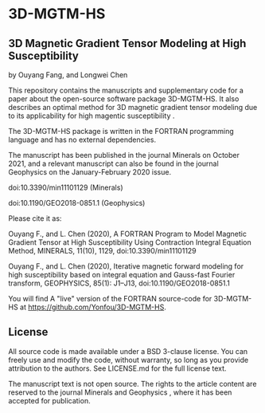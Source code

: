 # 3D-MGTM-HS
## 3D Magnetic Gradient Tensor Modeling at High Susceptibility

by Ouyang Fang, and Longwei Chen

This repository contains the manuscripts and supplementary code for a paper about the open-source software package 3D-MGTM-HS. It also describes an optimal method for 3D magnetic gradient tensor modeling due to its applicability for high magentic susceptibility .

The 3D-MGTM-HS package is written in the FORTRAN programming language and has no external dependencies. 

The manuscript has been published in the journal Minerals on October 2021, and a relevant manuscript can also be found in the journal Geophysics on the January-February 2020 issue.

doi:10.3390/min11101129  (Minerals)

doi:10.1190/GEO2018-0851.1  (Geophysics)



Please cite it as:

Ouyang F., and L. Chen (2020), A FORTRAN Program to Model Magnetic Gradient Tensor at High Susceptibility Using Contraction Integral Equation Method, MINERALS, 11(10), 1129, doi:10.3390/min11101129

Ouyang F., and L. Chen (2020), Iterative magnetic forward modeling for high susceptibility based on integral equation and Gauss-fast Fourier transform, GEOPHYSICS, 85(1): J1–J13, doi:10.1190/GEO2018-0851.1

You will find A "live" version of the FORTRAN source-code for 3D-MGTM-HS at https://github.com/Yonfou/3D-MGTM-HS.

## License

All source code is made available under a BSD 3-clause license. You can freely use and modify the code, without warranty, so long as you provide attribution to the authors. See LICENSE.md for the full license text.

The manuscript text is not open source. The rights to the article content are reserved to the journal Minerals and Geophysics , where it has been accepted for publication.
